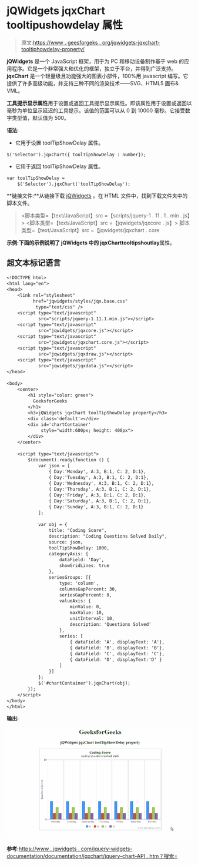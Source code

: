 # jQWidgets jqxChart tooltipushowdelay 属性

> 原文:[https://www . geesforgeks . org/jqwidgets-jqxchart-tooltiphowdelay-property/](https://www.geeksforgeeks.org/jqwidgets-jqxchart-tooltipshowdelay-property/)

**jQWidgets** 是一个 JavaScript 框架，用于为 PC 和移动设备制作基于 web 的应用程序。它是一个非常强大和优化的框架，独立于平台，并得到广泛支持。 **jqxChart** 是一个轻量级且功能强大的图表小部件，100%用 javascript 编写。它提供了许多高级功能，并支持三种不同的渲染技术——SVG、HTML5 画布& VML。

**工具提示显示属性**用于设置或返回工具提示显示属性。即该属性用于设置或返回以毫秒为单位显示延迟的工具提示。该值的范围可以从 0 到 10000 毫秒。它接受数字类型值，默认值为 500。

**语法:**

*   它用于设置 toolTipShowDelay 属性。

```
$('Selector').jqxChart({ toolTipShowDelay : number});
```

*   它用于返回 toolTipShowDelay 属性。

```
var toolTipShowDelay = 
    $('Selector').jqxChart('toolTipShowDelay');
```

**链接文件:**从链接下载 [jQWidgets](https://www.jqwidgets.com/download/) 。在 HTML 文件中，找到下载文件夹中的脚本文件。

> <link rel="”stylesheet”" href="”jqwidgets/styles/jqx.base.css”" type="”text/css”">
> <脚本类型=【text/JavaScript】src =【scripts/jquery-1 . 11 . 1 . min . js】></脚本>
> <脚本类型=【text/JavaScript】src =【jqwidgets/jqxcore . js】></脚本>
> 脚本类型=【text/JavaScript】src =【jqwidgets/jqxchart . core

**示例:**下面的示例说明了 jQWidgets 中的 jqxChart**tooltipshoutlay**属性。

## 超文本标记语言

```
<!DOCTYPE html>
<html lang="en">
<head>
    <link rel="stylesheet" 
          href="jqwidgets/styles/jqx.base.css" 
           type="text/css" />
    <script type="text/javascript" 
            src="scripts/jquery-1.11.1.min.js"></script>
    <script type="text/javascript" 
            src="jqwidgets/jqxcore.js"></script>
    <script type="text/javascript" 
            src="jqwidgets/jqxchart.core.js"></script>
    <script type="text/javascript" 
            src="jqwidgets/jqxdraw.js"></script>
    <script type="text/javascript" 
            src="jqwidgets/jqxdata.js"></script>
</head>

<body>
    <center>
        <h1 style="color: green">
          GeeksforGeeks
        </h1>
        <h3>jQWidgets jqxChart toolTipShowDelay property</h3>
        <div class='default'></div>
        <div id='chartContainer' 
             style="width:600px; height: 400px">
        </div>
    </center>

    <script type="text/javascript">
        $(document).ready(function () {
            var json = [
                { Day:'Monday', A:3, B:1, C: 2, D:1},
                { Day:'Tuesday', A:3, B:1, C: 2, D:1},
                { Day:'Wednesday', A:3, B:1, C: 2, D:1},
                { Day:'Thursday', A:3, B:1, C: 2, D:1},
                { Day:'Friday', A:3, B:1, C: 2, D:1},
                { Day:'Saturday', A:3, B:1, C: 2, D:1},
                { Day:'Sunday', A:3, B:1, C: 2, D:1}
            ];

            var obj = {
                title: "Coding Score",
                description: "Coding Questions Solved Daily",
                source: json,
                toolTipShowDelay: 1000,
                categoryAxis: {
                    dataField: 'Day',
                    showGridLines: true
                },
                seriesGroups: [{
                    type: 'column',
                    columnsGapPercent: 30,
                    seriesGapPercent: 0,
                    valueAxis: {
                        minValue: 0,
                        maxValue: 10,
                        unitInterval: 10,
                        description: 'Questions Solved'
                    },
                    series: [
                        { dataField: 'A', displayText: 'A'},
                        { dataField: 'B', displayText: 'B'},
                        { dataField: 'C', displayText: 'C'},
                        { dataField: 'D', displayText:'D' }
                    ]
                }]
            };
            $('#chartContainer').jqxChart(obj);
        });
    </script>
</body>
</html>
```

**输出:**

![](img/da76d12359adadac0652c23bdff5344e.png)

**参考:**[https://www . jqwidgets . com/jquery-widgets-documentation/documentation/jqxchart/jquery-chart-API . htm？搜索=](https://www.jqwidgets.com/jquery-widgets-documentation/documentation/jqxchart/jquery-chart-api.htm?search=)